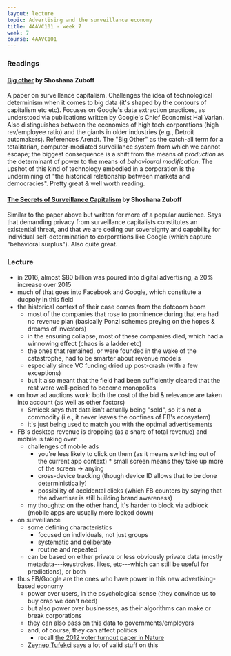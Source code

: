```yaml
---
layout: lecture
topic: Advertising and the surveillance economy
title: 4AAVC101 - week 7
week: 7
course: 4AAVC101
---
```


### Readings

#### [Big other](https://papers.ssrn.com/sol3/papers.cfm?abstract_id=2594754) by Shoshana Zuboff

A paper on surveillance capitalism. Challenges the idea of technological determinism when it comes to big data (it's shaped by the contours of capitalism etc etc). Focuses on Google's data extraction practices, as understood via publications written by Google's Chief Economist Hal Varian. Also distinguishes between the economics of high tech corporations (high rev/employee ratio) and the giants in older industries (e.g., Detroit automakers). References Arendt. The "Big Other" as the catch-all term for a totalitarian, computer-mediated surveillance system from which we cannot escape; the biggest consequence is a shift from the means of _production_ as the determinant of power to the means of _behavioural modification_. The upshot of this kind of technology embodied in a corporation is the undermining of "the historical relationship between markets and democracies". Pretty great & well worth reading.

#### [The Secrets of Surveillance Capitalism](http://www.faz.net/aktuell/feuilleton/debatten/the-digital-debate/shoshana-zuboff-secrets-of-surveillance-capitalism-14103616.html) by Shoshana Zuboff

Similar to the paper above but written for more of a popular audience. Says that demanding privacy from surveillance capitalists constitutes an existential threat, and that we are ceding our sovereignty and capability for individual self-determination to corporations like Google (which capture "behavioral surplus"). Also quite great.

### Lecture

* in 2016, almost $80 billion was poured into digital advertising, a 20% increase over 2015
* much of that goes into Facebook and Google, which constitute a duopoly in this field
* the historical context of their case comes from the dotcoom boom
  * most of the companies that rose to prominence during that era had no revenue plan (basically Ponzi schemes preying on the hopes & dreams of investors)
  * in the ensuring collapse, most of these companies died, which had a winnowing effect (chaos is a ladder etc)
  * the ones that remained, or were founded in the wake of the catastrophe, had to be smarter about revenue models
  * especially since VC funding dried up post-crash (with a few exceptions)
  * but it also meant that the field had been sufficiently cleared that the rest were well-poised to become monopolies
* on how ad auctions work: both the cost of the bid & relevance are taken into account (as well as other factors)
  * Srnicek says that data isn't actually being "sold", so it's not a commodity (i.e., it never leaves the confines of FB's ecosystem)
  * it's just being used to match you with the optimal advertisements
* FB's desktop revenue is dropping (as a share of total revenue) and mobile is taking over
  * challenges of mobile ads
    * you're less likely to click on them (as it means switching out of the current app context)   * small screen means they take up more of the screen -> anying
    * cross-device tracking (though device ID allows that to be done deterministically)
    * possibility of accidental clicks (which FB counters by saying that the advertiser is still building brand awareness)
  * my thoughts: on the other hand, it's harder to block via adblock (mobile apps are usually more locked down)
* on surveillance
  * some defining characteristics
    * focused on individuals, not just groups
    * systematic and deliberate
    * routine and repeated
  * can be based on either private or less obviously private data (mostly metadata---keystrokes, likes, etc---which can still be useful for predictions), or both
* thus FB/Google are the ones who have power in this new advertising-based economy
  * power over users, in the psychological sense (they convince us to buy crap we don't need)
  * but also power over businesses, as their algorithms can make or break corporations
  * they can also pass on this data to governments/employers
  * and, of course, they can affect politics
    * recall [the 2012 voter turnout paper in Nature](https://www.nature.com/news/facebook-experiment-boosts-us-voter-turnout-1.11401)
  * [Zeynep Tufekci](http://mashable.com/2017/11/03/zeynep-tufekci-facebook-social-media/) says a lot of valid stuff on this

